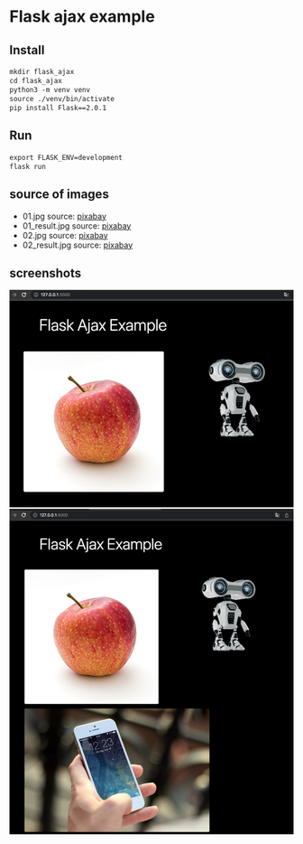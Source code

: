 # Flask ajax example

## Install
```shell
mkdir flask_ajax
cd flask_ajax
python3 -m venv venv
source ./venv/bin/activate
pip install Flask==2.0.1
```

## Run
```shell
export FLASK_ENV=development
flask run
```

## source of images
- 01.jpg source: [pixabay](https://pixabay.com/photos/apple-red-fruit-food-fresh-ripe-1834639/)
- 01_result.jpg source: [pixabay](https://pixabay.com/photos/iphone-smartphone-apps-apple-inc-410324/)
- 02.jpg source: [pixabay](https://pixabay.com/illustrations/robot-machine-technology-modern-6654029/)
- 02_result.jpg source: [pixabay](https://pixabay.com/photos/samsung-smartphone-phone-technology-5188631/)

## screenshots
![/](images/01.png)
![clicked apple](images/02.png)